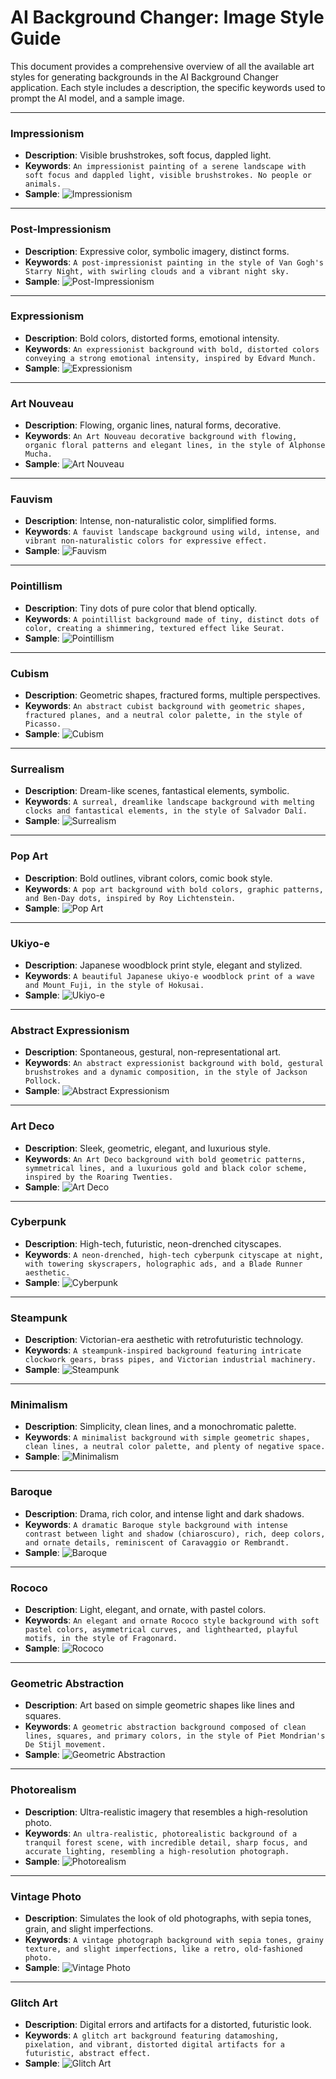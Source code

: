 # AI Background Changer: Image Style Guide

This document provides a comprehensive overview of all the available art styles for generating backgrounds in the AI Background Changer application. Each style includes a description, the specific keywords used to prompt the AI model, and a sample image.

---

### Impressionism
- **Description**: Visible brushstrokes, soft focus, dappled light.
- **Keywords**: `An impressionist painting of a serene landscape with soft focus and dappled light, visible brushstrokes. No people or animals.`
- **Sample**: ![Impressionism](https://picsum.photos/seed/impressionism/400/300)

---

### Post-Impressionism
- **Description**: Expressive color, symbolic imagery, distinct forms.
- **Keywords**: `A post-impressionist painting in the style of Van Gogh's Starry Night, with swirling clouds and a vibrant night sky.`
- **Sample**: ![Post-Impressionism](https://picsum.photos/seed/post-impressionism/400/300)

---

### Expressionism
- **Description**: Bold colors, distorted forms, emotional intensity.
- **Keywords**: `An expressionist background with bold, distorted colors conveying a strong emotional intensity, inspired by Edvard Munch.`
- **Sample**: ![Expressionism](https://picsum.photos/seed/expressionism/400/300)

---

### Art Nouveau
- **Description**: Flowing, organic lines, natural forms, decorative.
- **Keywords**: `An Art Nouveau decorative background with flowing, organic floral patterns and elegant lines, in the style of Alphonse Mucha.`
- **Sample**: ![Art Nouveau](https://picsum.photos/seed/art-nouveau/400/300)

---

### Fauvism
- **Description**: Intense, non-naturalistic color, simplified forms.
- **Keywords**: `A fauvist landscape background using wild, intense, and vibrant non-naturalistic colors for expressive effect.`
- **Sample**: ![Fauvism](https://picsum.photos/seed/fauvism/400/300)

---

### Pointillism
- **Description**: Tiny dots of pure color that blend optically.
- **Keywords**: `A pointillist background made of tiny, distinct dots of color, creating a shimmering, textured effect like Seurat.`
- **Sample**: ![Pointillism](https://picsum.photos/seed/pointillism/400/300)

---

### Cubism
- **Description**: Geometric shapes, fractured forms, multiple perspectives.
- **Keywords**: `An abstract cubist background with geometric shapes, fractured planes, and a neutral color palette, in the style of Picasso.`
- **Sample**: ![Cubism](https://picsum.photos/seed/cubism/400/300)

---

### Surrealism
- **Description**: Dream-like scenes, fantastical elements, symbolic.
- **Keywords**: `A surreal, dreamlike landscape background with melting clocks and fantastical elements, in the style of Salvador Dalí.`
- **Sample**: ![Surrealism](https://picsum.photos/seed/surrealism/400/300)

---

### Pop Art
- **Description**: Bold outlines, vibrant colors, comic book style.
- **Keywords**: `A pop art background with bold colors, graphic patterns, and Ben-Day dots, inspired by Roy Lichtenstein.`
- **Sample**: ![Pop Art](https://picsum.photos/seed/pop-art/400/300)

---

### Ukiyo-e
- **Description**: Japanese woodblock print style, elegant and stylized.
- **Keywords**: `A beautiful Japanese ukiyo-e woodblock print of a wave and Mount Fuji, in the style of Hokusai.`
- **Sample**: ![Ukiyo-e](https://picsum.photos/seed/ukiyoe/400/300)

---

### Abstract Expressionism
- **Description**: Spontaneous, gestural, non-representational art.
- **Keywords**: `An abstract expressionist background with bold, gestural brushstrokes and a dynamic composition, in the style of Jackson Pollock.`
- **Sample**: ![Abstract Expressionism](https://picsum.photos/seed/abstract-expressionism/400/300)

---

### Art Deco
- **Description**: Sleek, geometric, elegant, and luxurious style.
- **Keywords**: `An Art Deco background with bold geometric patterns, symmetrical lines, and a luxurious gold and black color scheme, inspired by the Roaring Twenties.`
- **Sample**: ![Art Deco](https://picsum.photos/seed/art-deco/400/300)

---

### Cyberpunk
- **Description**: High-tech, futuristic, neon-drenched cityscapes.
- **Keywords**: `A neon-drenched, high-tech cyberpunk cityscape at night, with towering skyscrapers, holographic ads, and a Blade Runner aesthetic.`
- **Sample**: ![Cyberpunk](https://picsum.photos/seed/cyberpunk/400/300)

---

### Steampunk
- **Description**: Victorian-era aesthetic with retrofuturistic technology.
- **Keywords**: `A steampunk-inspired background featuring intricate clockwork gears, brass pipes, and Victorian industrial machinery.`
- **Sample**: ![Steampunk](https://picsum.photos/seed/steampunk/400/300)

---

### Minimalism
- **Description**: Simplicity, clean lines, and a monochromatic palette.
- **Keywords**: `A minimalist background with simple geometric shapes, clean lines, a neutral color palette, and plenty of negative space.`
- **Sample**: ![Minimalism](https://picsum.photos/seed/minimalism/400/300)

---

### Baroque
- **Description**: Drama, rich color, and intense light and dark shadows.
- **Keywords**: `A dramatic Baroque style background with intense contrast between light and shadow (chiaroscuro), rich, deep colors, and ornate details, reminiscent of Caravaggio or Rembrandt.`
- **Sample**: ![Baroque](https://picsum.photos/seed/baroque/400/300)

---

### Rococo
- **Description**: Light, elegant, and ornate, with pastel colors.
- **Keywords**: `An elegant and ornate Rococo style background with soft pastel colors, asymmetrical curves, and lighthearted, playful motifs, in the style of Fragonard.`
- **Sample**: ![Rococo](https://picsum.photos/seed/rococo/400/300)

---

### Geometric Abstraction
- **Description**: Art based on simple geometric shapes like lines and squares.
- **Keywords**: `A geometric abstraction background composed of clean lines, squares, and primary colors, in the style of Piet Mondrian's De Stijl movement.`
- **Sample**: ![Geometric Abstraction](https://picsum.photos/seed/geometric-abstraction/400/300)

---

### Photorealism
- **Description**: Ultra-realistic imagery that resembles a high-resolution photo.
- **Keywords**: `An ultra-realistic, photorealistic background of a tranquil forest scene, with incredible detail, sharp focus, and accurate lighting, resembling a high-resolution photograph.`
- **Sample**: ![Photorealism](https://picsum.photos/seed/photorealism/400/300)

---

### Vintage Photo
- **Description**: Simulates the look of old photographs, with sepia tones, grain, and slight imperfections.
- **Keywords**: `A vintage photograph background with sepia tones, grainy texture, and slight imperfections, like a retro, old-fashioned photo.`
- **Sample**: ![Vintage Photo](https://picsum.photos/seed/vintage/400/300)

---

### Glitch Art
- **Description**: Digital errors and artifacts for a distorted, futuristic look.
- **Keywords**: `A glitch art background featuring datamoshing, pixelation, and vibrant, distorted digital artifacts for a futuristic, abstract effect.`
- **Sample**: ![Glitch Art](https://picsum.photos/seed/glitch/400/300)
